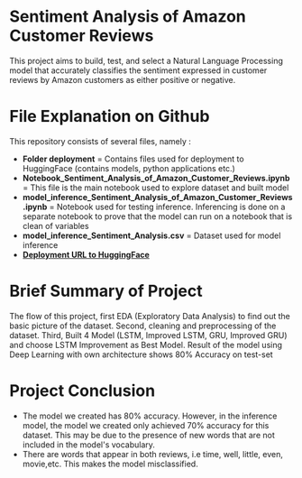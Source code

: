 # Sentiment Analysis of Amazon Customer Reviews
This project aims to build, test, and select a Natural Language Processing model that accurately classifies the sentiment expressed in customer reviews by Amazon customers as either positive or negative.

# File Explanation on Github
This repository consists of several files, namely :

- **Folder deployment** = Contains files used for deployment to HuggingFace (contains models, python applications etc.)
- **Notebook_Sentiment_Analysis_of_Amazon_Customer_Reviews.ipynb** = This file is the main notebook used to explore dataset and built model
- **model_inference_Sentiment_Analysis_of_Amazon_Customer_Reviews.ipynb** = Notebook used for testing inference. Inferencing is done on a separate notebook to prove that the model can run on a notebook that is clean of variables
- **model_inference_Sentiment_Analysis.csv** = Dataset used for model inference
-  [**Deployment URL to HuggingFace**](https://huggingface.co/spaces/ahmadluay/Amazon_Customer_Reviews)

# Brief Summary of Project
The flow of this project, first EDA (Exploratory Data Analysis) to find out the basic picture of the dataset. Second, cleaning and preprocessing of the dataset. Third, Built 4 Model (LSTM, Improved LSTM, GRU, Improved GRU) and choose LSTM Improvement as Best Model. Result of the model using Deep Learning with own architecture shows 80% Accuracy on test-set

# Project Conclusion
  - The model we created has 80% accuracy. However, in the inference model, the model we created only achieved 70% accuracy for this dataset. This may be due to the presence of new words that are not included in the model's vocabulary.
  - There are words that appear in both reviews, i.e time, well, little, even, movie,etc. This makes the model misclassified.

